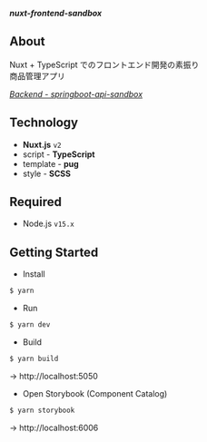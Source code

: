 ***nuxt-frontend-sandbox***

## About

Nuxt + TypeScript でのフロントエンド開発の素振り  
商品管理アプリ

*[Backend - springboot-api-sandbox](https://github.com/KotaTanaka/springboot-api-sandbox)*

## Technology

* **Nuxt.js** `v2`
* script - **TypeScript**
* template - **pug**
* style - **SCSS**

## Required

* Node.js `v15.x`

## Getting Started

* Install

```bash
$ yarn
```

* Run

```bash
$ yarn dev
```

* Build

```bash
$ yarn build
```

→ http://localhost:5050

* Open Storybook (Component Catalog)

```bash
$ yarn storybook
```

→ http://localhost:6006

